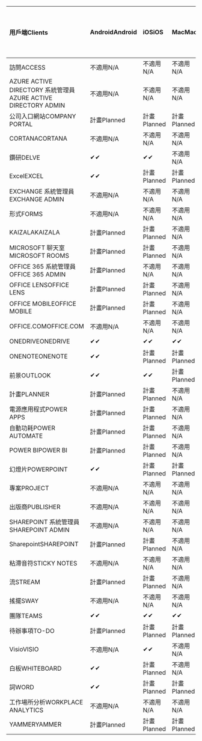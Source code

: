 <!-- This file is generated automatically. Changes made to this file will be overwritten.-->
|<span data-ttu-id="3dc96-101">用戶端</span><span class="sxs-lookup"><span data-stu-id="3dc96-101">Clients</span></span>|<span data-ttu-id="3dc96-102">Android</span><span class="sxs-lookup"><span data-stu-id="3dc96-102">Android</span></span>|<span data-ttu-id="3dc96-103">iOS</span><span class="sxs-lookup"><span data-stu-id="3dc96-103">iOS</span></span>|<span data-ttu-id="3dc96-104">Mac</span><span class="sxs-lookup"><span data-stu-id="3dc96-104">Mac</span></span>|<span data-ttu-id="3dc96-105">Windows 10</span><span class="sxs-lookup"><span data-stu-id="3dc96-105">Windows 10</span></span><br><span data-ttu-id="3dc96-106">桌上型電腦</span><span class="sxs-lookup"><span data-stu-id="3dc96-106">Desktop</span></span>|<span data-ttu-id="3dc96-107">Windows 10</span><span class="sxs-lookup"><span data-stu-id="3dc96-107">Windows 10</span></span><br><span data-ttu-id="3dc96-108">新式應用程式</span><span class="sxs-lookup"><span data-stu-id="3dc96-108">Modern Apps</span></span>|
|:-|:-|:-|:-|:-|:-|
|<span data-ttu-id="3dc96-109">訪問</span><span class="sxs-lookup"><span data-stu-id="3dc96-109">ACCESS</span></span>|<span data-ttu-id="3dc96-110">不適用</span><span class="sxs-lookup"><span data-stu-id="3dc96-110">N/A</span></span>|<span data-ttu-id="3dc96-111">不適用</span><span class="sxs-lookup"><span data-stu-id="3dc96-111">N/A</span></span>|<span data-ttu-id="3dc96-112">不適用</span><span class="sxs-lookup"><span data-stu-id="3dc96-112">N/A</span></span>|<span data-ttu-id="3dc96-113">計畫</span><span class="sxs-lookup"><span data-stu-id="3dc96-113">Planned</span></span>|<span data-ttu-id="3dc96-114">不適用</span><span class="sxs-lookup"><span data-stu-id="3dc96-114">N/A</span></span>|
|<span data-ttu-id="3dc96-115">AZURE ACTIVE DIRECTORY 系統管理員</span><span class="sxs-lookup"><span data-stu-id="3dc96-115">AZURE ACTIVE DIRECTORY ADMIN</span></span>|<span data-ttu-id="3dc96-116">不適用</span><span class="sxs-lookup"><span data-stu-id="3dc96-116">N/A</span></span>|<span data-ttu-id="3dc96-117">不適用</span><span class="sxs-lookup"><span data-stu-id="3dc96-117">N/A</span></span>|<span data-ttu-id="3dc96-118">不適用</span><span class="sxs-lookup"><span data-stu-id="3dc96-118">N/A</span></span>|<span data-ttu-id="3dc96-119">計畫</span><span class="sxs-lookup"><span data-stu-id="3dc96-119">Planned</span></span>|<span data-ttu-id="3dc96-120">不適用</span><span class="sxs-lookup"><span data-stu-id="3dc96-120">N/A</span></span>|
|<span data-ttu-id="3dc96-121">公司入口網站</span><span class="sxs-lookup"><span data-stu-id="3dc96-121">COMPANY PORTAL</span></span>|<span data-ttu-id="3dc96-122">計畫</span><span class="sxs-lookup"><span data-stu-id="3dc96-122">Planned</span></span>|<span data-ttu-id="3dc96-123">計畫</span><span class="sxs-lookup"><span data-stu-id="3dc96-123">Planned</span></span>|<span data-ttu-id="3dc96-124">計畫</span><span class="sxs-lookup"><span data-stu-id="3dc96-124">Planned</span></span>|<span data-ttu-id="3dc96-125">不適用</span><span class="sxs-lookup"><span data-stu-id="3dc96-125">N/A</span></span>|<span data-ttu-id="3dc96-126">計畫</span><span class="sxs-lookup"><span data-stu-id="3dc96-126">Planned</span></span>|
|<span data-ttu-id="3dc96-127">CORTANA</span><span class="sxs-lookup"><span data-stu-id="3dc96-127">CORTANA</span></span>|<span data-ttu-id="3dc96-128">不適用</span><span class="sxs-lookup"><span data-stu-id="3dc96-128">N/A</span></span>|<span data-ttu-id="3dc96-129">不適用</span><span class="sxs-lookup"><span data-stu-id="3dc96-129">N/A</span></span>|<span data-ttu-id="3dc96-130">不適用</span><span class="sxs-lookup"><span data-stu-id="3dc96-130">N/A</span></span>|<span data-ttu-id="3dc96-131">不適用</span><span class="sxs-lookup"><span data-stu-id="3dc96-131">N/A</span></span>|<span data-ttu-id="3dc96-132">計畫</span><span class="sxs-lookup"><span data-stu-id="3dc96-132">Planned</span></span>|
|<span data-ttu-id="3dc96-133">鑽研</span><span class="sxs-lookup"><span data-stu-id="3dc96-133">DELVE</span></span>|<span data-ttu-id="3dc96-134">✔</span><span class="sxs-lookup"><span data-stu-id="3dc96-134">✔</span></span>|<span data-ttu-id="3dc96-135">✔</span><span class="sxs-lookup"><span data-stu-id="3dc96-135">✔</span></span>|<span data-ttu-id="3dc96-136">不適用</span><span class="sxs-lookup"><span data-stu-id="3dc96-136">N/A</span></span>|<span data-ttu-id="3dc96-137">不適用</span><span class="sxs-lookup"><span data-stu-id="3dc96-137">N/A</span></span>|<span data-ttu-id="3dc96-138">不適用</span><span class="sxs-lookup"><span data-stu-id="3dc96-138">N/A</span></span>|
|<span data-ttu-id="3dc96-139">Excel</span><span class="sxs-lookup"><span data-stu-id="3dc96-139">EXCEL</span></span>|<span data-ttu-id="3dc96-140">✔</span><span class="sxs-lookup"><span data-stu-id="3dc96-140">✔</span></span>|<span data-ttu-id="3dc96-141">計畫</span><span class="sxs-lookup"><span data-stu-id="3dc96-141">Planned</span></span>|<span data-ttu-id="3dc96-142">計畫</span><span class="sxs-lookup"><span data-stu-id="3dc96-142">Planned</span></span>|<span data-ttu-id="3dc96-143">計畫</span><span class="sxs-lookup"><span data-stu-id="3dc96-143">Planned</span></span>|<span data-ttu-id="3dc96-144">不適用</span><span class="sxs-lookup"><span data-stu-id="3dc96-144">N/A</span></span>|
|<span data-ttu-id="3dc96-145">EXCHANGE 系統管理員</span><span class="sxs-lookup"><span data-stu-id="3dc96-145">EXCHANGE ADMIN</span></span>|<span data-ttu-id="3dc96-146">不適用</span><span class="sxs-lookup"><span data-stu-id="3dc96-146">N/A</span></span>|<span data-ttu-id="3dc96-147">不適用</span><span class="sxs-lookup"><span data-stu-id="3dc96-147">N/A</span></span>|<span data-ttu-id="3dc96-148">不適用</span><span class="sxs-lookup"><span data-stu-id="3dc96-148">N/A</span></span>|<span data-ttu-id="3dc96-149">✔</span><span class="sxs-lookup"><span data-stu-id="3dc96-149">✔</span></span>|<span data-ttu-id="3dc96-150">不適用</span><span class="sxs-lookup"><span data-stu-id="3dc96-150">N/A</span></span>|
|<span data-ttu-id="3dc96-151">形式</span><span class="sxs-lookup"><span data-stu-id="3dc96-151">FORMS</span></span>|<span data-ttu-id="3dc96-152">不適用</span><span class="sxs-lookup"><span data-stu-id="3dc96-152">N/A</span></span>|<span data-ttu-id="3dc96-153">不適用</span><span class="sxs-lookup"><span data-stu-id="3dc96-153">N/A</span></span>|<span data-ttu-id="3dc96-154">不適用</span><span class="sxs-lookup"><span data-stu-id="3dc96-154">N/A</span></span>|<span data-ttu-id="3dc96-155">不適用</span><span class="sxs-lookup"><span data-stu-id="3dc96-155">N/A</span></span>|<span data-ttu-id="3dc96-156">不適用</span><span class="sxs-lookup"><span data-stu-id="3dc96-156">N/A</span></span>|
|<span data-ttu-id="3dc96-157">KAIZALA</span><span class="sxs-lookup"><span data-stu-id="3dc96-157">KAIZALA</span></span>|<span data-ttu-id="3dc96-158">計畫</span><span class="sxs-lookup"><span data-stu-id="3dc96-158">Planned</span></span>|<span data-ttu-id="3dc96-159">計畫</span><span class="sxs-lookup"><span data-stu-id="3dc96-159">Planned</span></span>|<span data-ttu-id="3dc96-160">不適用</span><span class="sxs-lookup"><span data-stu-id="3dc96-160">N/A</span></span>|<span data-ttu-id="3dc96-161">不適用</span><span class="sxs-lookup"><span data-stu-id="3dc96-161">N/A</span></span>|<span data-ttu-id="3dc96-162">不適用</span><span class="sxs-lookup"><span data-stu-id="3dc96-162">N/A</span></span>|
|<span data-ttu-id="3dc96-163">MICROSOFT 聊天室</span><span class="sxs-lookup"><span data-stu-id="3dc96-163">MICROSOFT ROOMS</span></span>|<span data-ttu-id="3dc96-164">計畫</span><span class="sxs-lookup"><span data-stu-id="3dc96-164">Planned</span></span>|<span data-ttu-id="3dc96-165">計畫</span><span class="sxs-lookup"><span data-stu-id="3dc96-165">Planned</span></span>|<span data-ttu-id="3dc96-166">不適用</span><span class="sxs-lookup"><span data-stu-id="3dc96-166">N/A</span></span>|<span data-ttu-id="3dc96-167">不適用</span><span class="sxs-lookup"><span data-stu-id="3dc96-167">N/A</span></span>|<span data-ttu-id="3dc96-168">不適用</span><span class="sxs-lookup"><span data-stu-id="3dc96-168">N/A</span></span>|
|<span data-ttu-id="3dc96-169">OFFICE 365 系統管理員</span><span class="sxs-lookup"><span data-stu-id="3dc96-169">OFFICE 365 ADMIN</span></span>|<span data-ttu-id="3dc96-170">計畫</span><span class="sxs-lookup"><span data-stu-id="3dc96-170">Planned</span></span>|<span data-ttu-id="3dc96-171">不適用</span><span class="sxs-lookup"><span data-stu-id="3dc96-171">N/A</span></span>|<span data-ttu-id="3dc96-172">不適用</span><span class="sxs-lookup"><span data-stu-id="3dc96-172">N/A</span></span>|<span data-ttu-id="3dc96-173">不適用</span><span class="sxs-lookup"><span data-stu-id="3dc96-173">N/A</span></span>|<span data-ttu-id="3dc96-174">不適用</span><span class="sxs-lookup"><span data-stu-id="3dc96-174">N/A</span></span>|
|<span data-ttu-id="3dc96-175">OFFICE LENS</span><span class="sxs-lookup"><span data-stu-id="3dc96-175">OFFICE LENS</span></span>|<span data-ttu-id="3dc96-176">計畫</span><span class="sxs-lookup"><span data-stu-id="3dc96-176">Planned</span></span>|<span data-ttu-id="3dc96-177">計畫</span><span class="sxs-lookup"><span data-stu-id="3dc96-177">Planned</span></span>|<span data-ttu-id="3dc96-178">不適用</span><span class="sxs-lookup"><span data-stu-id="3dc96-178">N/A</span></span>|<span data-ttu-id="3dc96-179">不適用</span><span class="sxs-lookup"><span data-stu-id="3dc96-179">N/A</span></span>|<span data-ttu-id="3dc96-180">不適用</span><span class="sxs-lookup"><span data-stu-id="3dc96-180">N/A</span></span>|
|<span data-ttu-id="3dc96-181">OFFICE MOBILE</span><span class="sxs-lookup"><span data-stu-id="3dc96-181">OFFICE MOBILE</span></span>|<span data-ttu-id="3dc96-182">計畫</span><span class="sxs-lookup"><span data-stu-id="3dc96-182">Planned</span></span>|<span data-ttu-id="3dc96-183">計畫</span><span class="sxs-lookup"><span data-stu-id="3dc96-183">Planned</span></span>|<span data-ttu-id="3dc96-184">不適用</span><span class="sxs-lookup"><span data-stu-id="3dc96-184">N/A</span></span>|<span data-ttu-id="3dc96-185">不適用</span><span class="sxs-lookup"><span data-stu-id="3dc96-185">N/A</span></span>|<span data-ttu-id="3dc96-186">不適用</span><span class="sxs-lookup"><span data-stu-id="3dc96-186">N/A</span></span>|
|<span data-ttu-id="3dc96-187">OFFICE.COM</span><span class="sxs-lookup"><span data-stu-id="3dc96-187">OFFICE.COM</span></span>|<span data-ttu-id="3dc96-188">不適用</span><span class="sxs-lookup"><span data-stu-id="3dc96-188">N/A</span></span>|<span data-ttu-id="3dc96-189">不適用</span><span class="sxs-lookup"><span data-stu-id="3dc96-189">N/A</span></span>|<span data-ttu-id="3dc96-190">不適用</span><span class="sxs-lookup"><span data-stu-id="3dc96-190">N/A</span></span>|<span data-ttu-id="3dc96-191">不適用</span><span class="sxs-lookup"><span data-stu-id="3dc96-191">N/A</span></span>|<span data-ttu-id="3dc96-192">計畫</span><span class="sxs-lookup"><span data-stu-id="3dc96-192">Planned</span></span>|
|<span data-ttu-id="3dc96-193">ONEDRIVE</span><span class="sxs-lookup"><span data-stu-id="3dc96-193">ONEDRIVE</span></span>|<span data-ttu-id="3dc96-194">✔</span><span class="sxs-lookup"><span data-stu-id="3dc96-194">✔</span></span>|<span data-ttu-id="3dc96-195">✔</span><span class="sxs-lookup"><span data-stu-id="3dc96-195">✔</span></span>|<span data-ttu-id="3dc96-196">✔</span><span class="sxs-lookup"><span data-stu-id="3dc96-196">✔</span></span>|<span data-ttu-id="3dc96-197">✔</span><span class="sxs-lookup"><span data-stu-id="3dc96-197">✔</span></span>|<span data-ttu-id="3dc96-198">計畫</span><span class="sxs-lookup"><span data-stu-id="3dc96-198">Planned</span></span>|
|<span data-ttu-id="3dc96-199">ONENOTE</span><span class="sxs-lookup"><span data-stu-id="3dc96-199">ONENOTE</span></span>|<span data-ttu-id="3dc96-200">✔</span><span class="sxs-lookup"><span data-stu-id="3dc96-200">✔</span></span>|<span data-ttu-id="3dc96-201">計畫</span><span class="sxs-lookup"><span data-stu-id="3dc96-201">Planned</span></span>|<span data-ttu-id="3dc96-202">計畫</span><span class="sxs-lookup"><span data-stu-id="3dc96-202">Planned</span></span>|<span data-ttu-id="3dc96-203">計畫</span><span class="sxs-lookup"><span data-stu-id="3dc96-203">Planned</span></span>|<span data-ttu-id="3dc96-204">計畫</span><span class="sxs-lookup"><span data-stu-id="3dc96-204">Planned</span></span>|
|<span data-ttu-id="3dc96-205">前景</span><span class="sxs-lookup"><span data-stu-id="3dc96-205">OUTLOOK</span></span>|<span data-ttu-id="3dc96-206">✔</span><span class="sxs-lookup"><span data-stu-id="3dc96-206">✔</span></span>|<span data-ttu-id="3dc96-207">✔</span><span class="sxs-lookup"><span data-stu-id="3dc96-207">✔</span></span>|<span data-ttu-id="3dc96-208">計畫</span><span class="sxs-lookup"><span data-stu-id="3dc96-208">Planned</span></span>|<span data-ttu-id="3dc96-209">計畫</span><span class="sxs-lookup"><span data-stu-id="3dc96-209">Planned</span></span>|<span data-ttu-id="3dc96-210">計畫</span><span class="sxs-lookup"><span data-stu-id="3dc96-210">Planned</span></span>|
|<span data-ttu-id="3dc96-211">計畫</span><span class="sxs-lookup"><span data-stu-id="3dc96-211">PLANNER</span></span>|<span data-ttu-id="3dc96-212">計畫</span><span class="sxs-lookup"><span data-stu-id="3dc96-212">Planned</span></span>|<span data-ttu-id="3dc96-213">計畫</span><span class="sxs-lookup"><span data-stu-id="3dc96-213">Planned</span></span>|<span data-ttu-id="3dc96-214">不適用</span><span class="sxs-lookup"><span data-stu-id="3dc96-214">N/A</span></span>|<span data-ttu-id="3dc96-215">不適用</span><span class="sxs-lookup"><span data-stu-id="3dc96-215">N/A</span></span>|<span data-ttu-id="3dc96-216">不適用</span><span class="sxs-lookup"><span data-stu-id="3dc96-216">N/A</span></span>|
|<span data-ttu-id="3dc96-217">電源應用程式</span><span class="sxs-lookup"><span data-stu-id="3dc96-217">POWER APPS</span></span>|<span data-ttu-id="3dc96-218">計畫</span><span class="sxs-lookup"><span data-stu-id="3dc96-218">Planned</span></span>|<span data-ttu-id="3dc96-219">計畫</span><span class="sxs-lookup"><span data-stu-id="3dc96-219">Planned</span></span>|<span data-ttu-id="3dc96-220">不適用</span><span class="sxs-lookup"><span data-stu-id="3dc96-220">N/A</span></span>|<span data-ttu-id="3dc96-221">不適用</span><span class="sxs-lookup"><span data-stu-id="3dc96-221">N/A</span></span>|<span data-ttu-id="3dc96-222">計畫</span><span class="sxs-lookup"><span data-stu-id="3dc96-222">Planned</span></span>|
|<span data-ttu-id="3dc96-223">自動功耗</span><span class="sxs-lookup"><span data-stu-id="3dc96-223">POWER AUTOMATE</span></span>|<span data-ttu-id="3dc96-224">計畫</span><span class="sxs-lookup"><span data-stu-id="3dc96-224">Planned</span></span>|<span data-ttu-id="3dc96-225">計畫</span><span class="sxs-lookup"><span data-stu-id="3dc96-225">Planned</span></span>|<span data-ttu-id="3dc96-226">不適用</span><span class="sxs-lookup"><span data-stu-id="3dc96-226">N/A</span></span>|<span data-ttu-id="3dc96-227">不適用</span><span class="sxs-lookup"><span data-stu-id="3dc96-227">N/A</span></span>|<span data-ttu-id="3dc96-228">不適用</span><span class="sxs-lookup"><span data-stu-id="3dc96-228">N/A</span></span>|
|<span data-ttu-id="3dc96-229">POWER BI</span><span class="sxs-lookup"><span data-stu-id="3dc96-229">POWER BI</span></span>|<span data-ttu-id="3dc96-230">計畫</span><span class="sxs-lookup"><span data-stu-id="3dc96-230">Planned</span></span>|<span data-ttu-id="3dc96-231">計畫</span><span class="sxs-lookup"><span data-stu-id="3dc96-231">Planned</span></span>|<span data-ttu-id="3dc96-232">不適用</span><span class="sxs-lookup"><span data-stu-id="3dc96-232">N/A</span></span>|<span data-ttu-id="3dc96-233">計畫</span><span class="sxs-lookup"><span data-stu-id="3dc96-233">Planned</span></span>|<span data-ttu-id="3dc96-234">計畫</span><span class="sxs-lookup"><span data-stu-id="3dc96-234">Planned</span></span>|
|<span data-ttu-id="3dc96-235">幻燈片</span><span class="sxs-lookup"><span data-stu-id="3dc96-235">POWERPOINT</span></span>|<span data-ttu-id="3dc96-236">✔</span><span class="sxs-lookup"><span data-stu-id="3dc96-236">✔</span></span>|<span data-ttu-id="3dc96-237">計畫</span><span class="sxs-lookup"><span data-stu-id="3dc96-237">Planned</span></span>|<span data-ttu-id="3dc96-238">計畫</span><span class="sxs-lookup"><span data-stu-id="3dc96-238">Planned</span></span>|<span data-ttu-id="3dc96-239">計畫</span><span class="sxs-lookup"><span data-stu-id="3dc96-239">Planned</span></span>|<span data-ttu-id="3dc96-240">不適用</span><span class="sxs-lookup"><span data-stu-id="3dc96-240">N/A</span></span>|
|<span data-ttu-id="3dc96-241">專案</span><span class="sxs-lookup"><span data-stu-id="3dc96-241">PROJECT</span></span>|<span data-ttu-id="3dc96-242">不適用</span><span class="sxs-lookup"><span data-stu-id="3dc96-242">N/A</span></span>|<span data-ttu-id="3dc96-243">不適用</span><span class="sxs-lookup"><span data-stu-id="3dc96-243">N/A</span></span>|<span data-ttu-id="3dc96-244">不適用</span><span class="sxs-lookup"><span data-stu-id="3dc96-244">N/A</span></span>|<span data-ttu-id="3dc96-245">計畫</span><span class="sxs-lookup"><span data-stu-id="3dc96-245">Planned</span></span>|<span data-ttu-id="3dc96-246">不適用</span><span class="sxs-lookup"><span data-stu-id="3dc96-246">N/A</span></span>|
|<span data-ttu-id="3dc96-247">出版商</span><span class="sxs-lookup"><span data-stu-id="3dc96-247">PUBLISHER</span></span>|<span data-ttu-id="3dc96-248">不適用</span><span class="sxs-lookup"><span data-stu-id="3dc96-248">N/A</span></span>|<span data-ttu-id="3dc96-249">不適用</span><span class="sxs-lookup"><span data-stu-id="3dc96-249">N/A</span></span>|<span data-ttu-id="3dc96-250">不適用</span><span class="sxs-lookup"><span data-stu-id="3dc96-250">N/A</span></span>|<span data-ttu-id="3dc96-251">✔</span><span class="sxs-lookup"><span data-stu-id="3dc96-251">✔</span></span>|<span data-ttu-id="3dc96-252">不適用</span><span class="sxs-lookup"><span data-stu-id="3dc96-252">N/A</span></span>|
|<span data-ttu-id="3dc96-253">SHAREPOINT 系統管理員</span><span class="sxs-lookup"><span data-stu-id="3dc96-253">SHAREPOINT ADMIN</span></span>|<span data-ttu-id="3dc96-254">不適用</span><span class="sxs-lookup"><span data-stu-id="3dc96-254">N/A</span></span>|<span data-ttu-id="3dc96-255">不適用</span><span class="sxs-lookup"><span data-stu-id="3dc96-255">N/A</span></span>|<span data-ttu-id="3dc96-256">不適用</span><span class="sxs-lookup"><span data-stu-id="3dc96-256">N/A</span></span>|<span data-ttu-id="3dc96-257">計畫</span><span class="sxs-lookup"><span data-stu-id="3dc96-257">Planned</span></span>|<span data-ttu-id="3dc96-258">不適用</span><span class="sxs-lookup"><span data-stu-id="3dc96-258">N/A</span></span>|
|<span data-ttu-id="3dc96-259">Sharepoint</span><span class="sxs-lookup"><span data-stu-id="3dc96-259">SHAREPOINT</span></span>|<span data-ttu-id="3dc96-260">計畫</span><span class="sxs-lookup"><span data-stu-id="3dc96-260">Planned</span></span>|<span data-ttu-id="3dc96-261">計畫</span><span class="sxs-lookup"><span data-stu-id="3dc96-261">Planned</span></span>|<span data-ttu-id="3dc96-262">不適用</span><span class="sxs-lookup"><span data-stu-id="3dc96-262">N/A</span></span>|<span data-ttu-id="3dc96-263">不適用</span><span class="sxs-lookup"><span data-stu-id="3dc96-263">N/A</span></span>|<span data-ttu-id="3dc96-264">不適用</span><span class="sxs-lookup"><span data-stu-id="3dc96-264">N/A</span></span>|
|<span data-ttu-id="3dc96-265">粘滯音符</span><span class="sxs-lookup"><span data-stu-id="3dc96-265">STICKY NOTES</span></span>|<span data-ttu-id="3dc96-266">不適用</span><span class="sxs-lookup"><span data-stu-id="3dc96-266">N/A</span></span>|<span data-ttu-id="3dc96-267">不適用</span><span class="sxs-lookup"><span data-stu-id="3dc96-267">N/A</span></span>|<span data-ttu-id="3dc96-268">不適用</span><span class="sxs-lookup"><span data-stu-id="3dc96-268">N/A</span></span>|<span data-ttu-id="3dc96-269">不適用</span><span class="sxs-lookup"><span data-stu-id="3dc96-269">N/A</span></span>|<span data-ttu-id="3dc96-270">計畫</span><span class="sxs-lookup"><span data-stu-id="3dc96-270">Planned</span></span>|
|<span data-ttu-id="3dc96-271">流</span><span class="sxs-lookup"><span data-stu-id="3dc96-271">STREAM</span></span>|<span data-ttu-id="3dc96-272">計畫</span><span class="sxs-lookup"><span data-stu-id="3dc96-272">Planned</span></span>|<span data-ttu-id="3dc96-273">計畫</span><span class="sxs-lookup"><span data-stu-id="3dc96-273">Planned</span></span>|<span data-ttu-id="3dc96-274">不適用</span><span class="sxs-lookup"><span data-stu-id="3dc96-274">N/A</span></span>|<span data-ttu-id="3dc96-275">不適用</span><span class="sxs-lookup"><span data-stu-id="3dc96-275">N/A</span></span>|<span data-ttu-id="3dc96-276">不適用</span><span class="sxs-lookup"><span data-stu-id="3dc96-276">N/A</span></span>|
|<span data-ttu-id="3dc96-277">搖擺</span><span class="sxs-lookup"><span data-stu-id="3dc96-277">SWAY</span></span>|<span data-ttu-id="3dc96-278">不適用</span><span class="sxs-lookup"><span data-stu-id="3dc96-278">N/A</span></span>|<span data-ttu-id="3dc96-279">不適用</span><span class="sxs-lookup"><span data-stu-id="3dc96-279">N/A</span></span>|<span data-ttu-id="3dc96-280">不適用</span><span class="sxs-lookup"><span data-stu-id="3dc96-280">N/A</span></span>|<span data-ttu-id="3dc96-281">不適用</span><span class="sxs-lookup"><span data-stu-id="3dc96-281">N/A</span></span>|<span data-ttu-id="3dc96-282">計畫</span><span class="sxs-lookup"><span data-stu-id="3dc96-282">Planned</span></span>|
|<span data-ttu-id="3dc96-283">團隊</span><span class="sxs-lookup"><span data-stu-id="3dc96-283">TEAMS</span></span>|<span data-ttu-id="3dc96-284">✔</span><span class="sxs-lookup"><span data-stu-id="3dc96-284">✔</span></span>|<span data-ttu-id="3dc96-285">✔</span><span class="sxs-lookup"><span data-stu-id="3dc96-285">✔</span></span>|<span data-ttu-id="3dc96-286">✔</span><span class="sxs-lookup"><span data-stu-id="3dc96-286">✔</span></span>|<span data-ttu-id="3dc96-287">計畫</span><span class="sxs-lookup"><span data-stu-id="3dc96-287">Planned</span></span>|<span data-ttu-id="3dc96-288">不適用</span><span class="sxs-lookup"><span data-stu-id="3dc96-288">N/A</span></span>|
|<span data-ttu-id="3dc96-289">待辦事項</span><span class="sxs-lookup"><span data-stu-id="3dc96-289">TO-DO</span></span>|<span data-ttu-id="3dc96-290">計畫</span><span class="sxs-lookup"><span data-stu-id="3dc96-290">Planned</span></span>|<span data-ttu-id="3dc96-291">計畫</span><span class="sxs-lookup"><span data-stu-id="3dc96-291">Planned</span></span>|<span data-ttu-id="3dc96-292">計畫</span><span class="sxs-lookup"><span data-stu-id="3dc96-292">Planned</span></span>|<span data-ttu-id="3dc96-293">不適用</span><span class="sxs-lookup"><span data-stu-id="3dc96-293">N/A</span></span>|<span data-ttu-id="3dc96-294">計畫</span><span class="sxs-lookup"><span data-stu-id="3dc96-294">Planned</span></span>|
|<span data-ttu-id="3dc96-295">Visio</span><span class="sxs-lookup"><span data-stu-id="3dc96-295">VISIO</span></span>|<span data-ttu-id="3dc96-296">不適用</span><span class="sxs-lookup"><span data-stu-id="3dc96-296">N/A</span></span>|<span data-ttu-id="3dc96-297">✔</span><span class="sxs-lookup"><span data-stu-id="3dc96-297">✔</span></span>|<span data-ttu-id="3dc96-298">不適用</span><span class="sxs-lookup"><span data-stu-id="3dc96-298">N/A</span></span>|<span data-ttu-id="3dc96-299">計畫</span><span class="sxs-lookup"><span data-stu-id="3dc96-299">Planned</span></span>|<span data-ttu-id="3dc96-300">不適用</span><span class="sxs-lookup"><span data-stu-id="3dc96-300">N/A</span></span>|
|<span data-ttu-id="3dc96-301">白板</span><span class="sxs-lookup"><span data-stu-id="3dc96-301">WHITEBOARD</span></span>|<span data-ttu-id="3dc96-302">✔</span><span class="sxs-lookup"><span data-stu-id="3dc96-302">✔</span></span>|<span data-ttu-id="3dc96-303">計畫</span><span class="sxs-lookup"><span data-stu-id="3dc96-303">Planned</span></span>|<span data-ttu-id="3dc96-304">不適用</span><span class="sxs-lookup"><span data-stu-id="3dc96-304">N/A</span></span>|<span data-ttu-id="3dc96-305">不適用</span><span class="sxs-lookup"><span data-stu-id="3dc96-305">N/A</span></span>|<span data-ttu-id="3dc96-306">計畫</span><span class="sxs-lookup"><span data-stu-id="3dc96-306">Planned</span></span>|
|<span data-ttu-id="3dc96-307">詞</span><span class="sxs-lookup"><span data-stu-id="3dc96-307">WORD</span></span>|<span data-ttu-id="3dc96-308">✔</span><span class="sxs-lookup"><span data-stu-id="3dc96-308">✔</span></span>|<span data-ttu-id="3dc96-309">計畫</span><span class="sxs-lookup"><span data-stu-id="3dc96-309">Planned</span></span>|<span data-ttu-id="3dc96-310">計畫</span><span class="sxs-lookup"><span data-stu-id="3dc96-310">Planned</span></span>|<span data-ttu-id="3dc96-311">計畫</span><span class="sxs-lookup"><span data-stu-id="3dc96-311">Planned</span></span>|<span data-ttu-id="3dc96-312">不適用</span><span class="sxs-lookup"><span data-stu-id="3dc96-312">N/A</span></span>|
|<span data-ttu-id="3dc96-313">工作場所分析</span><span class="sxs-lookup"><span data-stu-id="3dc96-313">WORKPLACE ANALYTICS</span></span>|<span data-ttu-id="3dc96-314">不適用</span><span class="sxs-lookup"><span data-stu-id="3dc96-314">N/A</span></span>|<span data-ttu-id="3dc96-315">不適用</span><span class="sxs-lookup"><span data-stu-id="3dc96-315">N/A</span></span>|<span data-ttu-id="3dc96-316">不適用</span><span class="sxs-lookup"><span data-stu-id="3dc96-316">N/A</span></span>|<span data-ttu-id="3dc96-317">不適用</span><span class="sxs-lookup"><span data-stu-id="3dc96-317">N/A</span></span>|<span data-ttu-id="3dc96-318">不適用</span><span class="sxs-lookup"><span data-stu-id="3dc96-318">N/A</span></span>|
|<span data-ttu-id="3dc96-319">YAMMER</span><span class="sxs-lookup"><span data-stu-id="3dc96-319">YAMMER</span></span>|<span data-ttu-id="3dc96-320">計畫</span><span class="sxs-lookup"><span data-stu-id="3dc96-320">Planned</span></span>|<span data-ttu-id="3dc96-321">計畫</span><span class="sxs-lookup"><span data-stu-id="3dc96-321">Planned</span></span>|<span data-ttu-id="3dc96-322">計畫</span><span class="sxs-lookup"><span data-stu-id="3dc96-322">Planned</span></span>|<span data-ttu-id="3dc96-323">計畫</span><span class="sxs-lookup"><span data-stu-id="3dc96-323">Planned</span></span>|<span data-ttu-id="3dc96-324">不適用</span><span class="sxs-lookup"><span data-stu-id="3dc96-324">N/A</span></span>|
